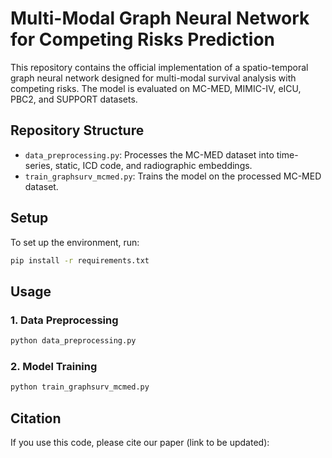 # Multi-Modal Graph Neural Network for Competing Risks Prediction

This repository contains the official implementation of a spatio-temporal graph neural network designed for multi-modal survival analysis with competing risks. The model is evaluated on MC-MED, MIMIC-IV, eICU, PBC2, and SUPPORT datasets.

## Repository Structure

- `data_preprocessing.py`: Processes the MC-MED dataset into time-series, static, ICD code, and radiographic embeddings.
- `train_graphsurv_mcmed.py`: Trains the model on the processed MC-MED dataset.

## Setup

To set up the environment, run:

```bash
pip install -r requirements.txt
```

## Usage

### 1. Data Preprocessing

```bash
python data_preprocessing.py
```

### 2. Model Training

```bash
python train_graphsurv_mcmed.py
```

## Citation

If you use this code, please cite our paper (link to be updated):

```

```
